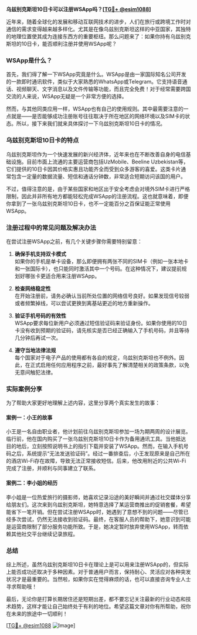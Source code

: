 **乌兹别克斯坦10日卡可以注册WSApp吗？[[TG💪+ @esim1088](https://t.me/s/esim1088)]**

近年来，随着全球化的发展和移动互联网技术的进步，人们在旅行或跨境工作时对通信的需求变得越来越多样化。尤其是在像乌兹别克斯坦这样的中亚国家，其独特的地理位置使其成为连接东西方的重要枢纽。那么问题来了：如果你持有乌兹别克斯坦的10日卡，能否顺利注册并使用WSApp呢？

### WSApp是什么？

首先，我们得了解一下WSApp究竟是什么。WSApp是由一家国际知名公司开发的一款即时通讯软件，类似于大家熟悉的WhatsApp或Telegram。它支持语音通话、视频聊天、文字消息以及文件传输等功能，而且完全免费！对于经常需要跨国交流的人来说，WSApp无疑是一个非常方便的选择。

然而，与其他同类应用一样，WSApp也有自己的使用规则。其中最需要注意的一点就是——是否能够成功注册账号往往取决于所在地区的网络环境以及SIM卡的状态。所以，接下来我们就来具体探讨一下乌兹别克斯坦10日卡的情况。

### 乌兹别克斯坦10日卡的特点

乌兹别克斯坦作为一个快速发展的新兴经济体，近年来也在不断改善自身的电信基础设施。目前市面上流通的主要运营商包括UzMobile、Beeline Uzbekistan等，它们提供的10日卡因其价格实惠且功能齐全而受到众多游客的喜爱。这类卡片通常包含一定量的数据流量、短信和通话分钟数，非常适合短期访问该国的用户。

不过，值得注意的是，由于某些国家和地区出于安全考虑会对境外SIM卡进行严格限制，因此并非所有地方都能轻松完成WSApp的注册流程。这也就意味着，即便你拿到了一张乌兹别克斯坦10日卡，也不一定能百分之百保证能正常使用WSApp。

### 注册过程中的常见问题及解决办法

在尝试注册WSApp之前，有几个关键步骤你需要特别留意：

1. **确保手机支持双卡模式**  
   如果你的手机是单卡设备，那么即便拥有两张不同的SIM卡（例如一张本地卡和一张国际卡），也只能同时激活其中一个号码。在这种情况下，建议提前规划好哪张卡更适合用来注册WSApp。

2. **检查网络稳定性**  
   在开始注册前，请务必确认当前所处位置的网络信号良好。如果发现信号较弱或者频繁掉线，可以尝试更换到离基站更近的地方重新操作。

3. **验证手机号码的有效性**  
   WSApp要求每位新用户必须通过短信验证码来验证身份。如果你使用的10日卡没有收到预期的验证码，请先核实是否已经正确输入了手机号码，并且等待几分钟后再试一次。

4. **遵守当地法律法规**  
   每个国家对于电子产品的使用都有各自的规定，乌兹别克斯坦也不例外。因此，在正式启用任何应用程序之前，最好事先了解清楚相关的政策条款，以免无意间触犯法律。

### 实际案例分享

为了帮助大家更好地理解上述内容，这里分享两个真实发生的故事：

#### 案例一：小王的故事
小王是一名自由职业者，他计划前往乌兹别克斯坦参加一场为期两周的设计展览。临行前，他在国内购买了一张乌兹别克斯坦10日卡作为备用通讯工具。当他抵达目的地后，立刻按照说明书上的指引下载并安装了WSApp。然而，在输入手机号码之后，系统提示“无法发送验证码”。经过一番排查后，小王发现原来是自己所在的酒店Wi-Fi存在故障，导致无法正常接收短信。后来，他改用附近的公共Wi-Fi完成了注册，并顺利与同事建立了联系。

#### 案例二：李小姐的经历
李小姐是一位热爱旅行的摄影师，她喜欢记录沿途的美好瞬间并通过社交媒体分享给朋友们。这次来到乌兹别克斯坦，她特意选择了某运营商推出的促销套餐，希望能省下一笔开销。但在尝试注册WSApp时，她遇到了意想不到的问题——尽管已经多次尝试，仍然无法接收到验证码。最终，在客服人员的帮助下，她意识到可能是运营商限制了部分服务功能所致。于是，她决定暂时放弃使用WSApp，转而依赖其他社交平台继续记录旅程。

### 总结

综上所述，虽然乌兹别克斯坦10日卡在理论上是可以用来注册WSApp的，但实际上能否成功还取决于多种因素。对于普通用户而言，保持耐心、灵活应对各种突发状况才是最重要的。当然啦，如果你实在觉得麻烦的话，也可以直接咨询专业人士寻求帮助哦！

最后，无论你是打算长期居住还是短期出差，都不要忘记关注最新的行业动态和技术趋势，这样才能让自己始终处于有利的地位。希望这篇文章对你有所帮助，祝你在未来的旅途中一切顺利！

[[TG💪+ @esim1088](https://t.me/s/esim1088) ![Image](https://i.postimg.cc/4NQfJmqS/Snipaste-2025-05-13-00-14-12.png)]